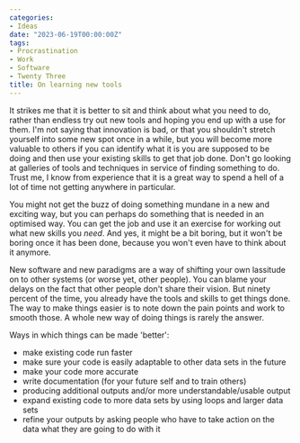 ```yaml
---
categories:
- Ideas
date: "2023-06-19T00:00:00Z"
tags:
- Procrastination
- Work
- Software
- Twenty Three
title: On learning new tools
---
```

It strikes me that it is better to sit and think about what you need to do, rather than endless try out new tools and hoping you end up with a use for them. I'm not saying that innovation is bad, or that you shouldn't stretch yourself into some new spot once in a while, but you will become more valuable to others if you can identify what it is you are supposed to be doing and then use your existing skills to get that job done. Don't go looking at galleries of tools and techniques in service of finding something to do. Trust me, I know from experience that it is a great way to spend a hell of a lot of time not getting anywhere in particular.

You might not get the buzz of doing something mundane in a new and exciting way, but you can perhaps do something that is needed in an optimised way. You can get the job and use it an exercise for working out what new skills you _need_. And yes, it might be a bit boring, but it won't be boring once it has been done, because you won't even have to think about it anymore. 

New software and new paradigms are a way of shifting your own lassitude on to other systems (or worse yet, other people). You can blame your delays on the fact that other people don't share their vision. But ninety percent of the time, you already have the tools and skills to get things done. The way to make things easier is to note down the pain points and work to smooth those. A whole new way of doing things is rarely the answer.

Ways in which things can be made 'better':
- make existing code run faster
- make sure your code is easily adaptable to other data sets in the future
- make your code more accurate
- write documentation (for your future self and to train others)
- producing additional outputs and/or more understandable/usable output
- expand existing code to more data sets by using loops and larger data sets
- refine your outputs by asking people who have to take action on the data what they are going to do with it
